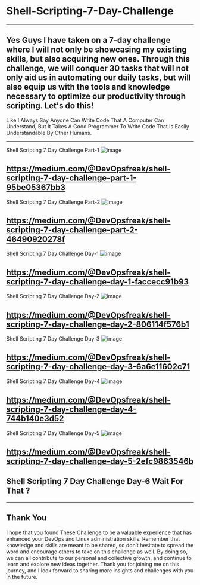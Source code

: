 # Shell-Scripting-7-Day-Challenge
----------------------------------
Yes Guys I have taken on a 7-day challenge where I will not only be showcasing my existing skills, but also acquiring new ones. Through this challenge, we will conquer 30 tasks that will not only aid us in automating our daily tasks, but will also equip us with the tools and knowledge necessary to optimize our productivity through scripting. Let's do this!
---------------------------------
Like I Always Say Anyone Can Write Code That A Computer Can Understand, But It Takes A Good Programmer To Write Code That Is Easily Understandable By Other Humans.

-------------------------------------------
Shell Scripting 7 Day Challenge Part-1
![image](https://user-images.githubusercontent.com/128013315/232390177-3d878a5e-1544-4ad4-a7c6-dd5438ef9076.png)

https://medium.com/@DevOpsfreak/shell-scripting-7-day-challenge-part-1-95be05367bb3
---------------------------------------------
Shell Scripting 7 Day Challenge Part-2
![image](https://user-images.githubusercontent.com/128013315/232390601-5b3c7d61-2dde-4a84-9b44-023e2b6f5137.png)

https://medium.com/@DevOpsfreak/shell-scripting-7-day-challenge-part-2-46490920278f
---------------------------------------------
Shell Scripting 7 Day Challenge Day-1
![image](https://user-images.githubusercontent.com/128013315/232390805-4b01a8bd-c868-4506-88e0-cb22a6ec04ea.png)

https://medium.com/@DevOpsfreak/shell-scripting-7-day-challenge-day-1-faccecc91b93
--------------------------------------------
Shell Scripting 7 Day Challenge Day-2
![image](https://user-images.githubusercontent.com/128013315/232391223-9b29909f-1062-4e6e-9a06-b3c9fa70a1b7.png)

https://medium.com/@DevOpsfreak/shell-scripting-7-day-challenge-day-2-806114f576b1
--------------------------------------------
Shell Scripting 7 Day Challenge Day-3
![image](https://user-images.githubusercontent.com/128013315/232393137-1eb4a620-1135-4789-a2a3-7a3d8407198d.png)

https://medium.com/@DevOpsfreak/shell-scripting-7-day-challenge-day-3-6a6e11602c71
---------------------------------------------
Shell Scripting 7 Day Challenge Day-4
![image](https://user-images.githubusercontent.com/128013315/232392056-c198f788-4cd2-47ba-8873-387893dfd49e.png)

https://medium.com/@DevOpsfreak/shell-scripting-7-day-challenge-day-4-744b140e3d52
--------------------------------------------
Shell Scripting 7 Day Challenge Day-5
![image](https://user-images.githubusercontent.com/128013315/232393280-80c343fa-3ea5-4e4e-a114-474477df9934.png)

https://medium.com/@DevOpsfreak/shell-scripting-7-day-challenge-day-5-2efc9863546b
--------------------------------------
Shell Scripting 7 Day Challenge Day-6
Wait For That  ?
--------------------------------------
-------------------------------------
Thank You
------------------------------
I hope that you found These Challenge to be a valuable experience that has enhanced your DevOps and Linux administration skills. Remember that knowledge and skills are meant to be shared, so don’t hesitate to spread the word and encourage others to take on this challenge as well. By doing so, we can all contribute to our personal and collective growth, and continue to learn and explore new ideas together. Thank you for joining me on this journey, and I look forward to sharing more insights and challenges with you in the future.
